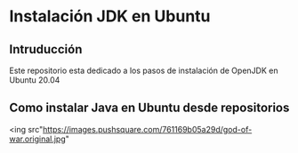 # Instalación JDK en Ubuntu

## Intruducción

Este repositorio esta dedicado a los pasos de instalación de OpenJDK en Ubuntu 20.04

## Como instalar Java en Ubuntu desde repositorios

<ing src"https://images.pushsquare.com/761169b05a29d/god-of-war.original.jpg"
